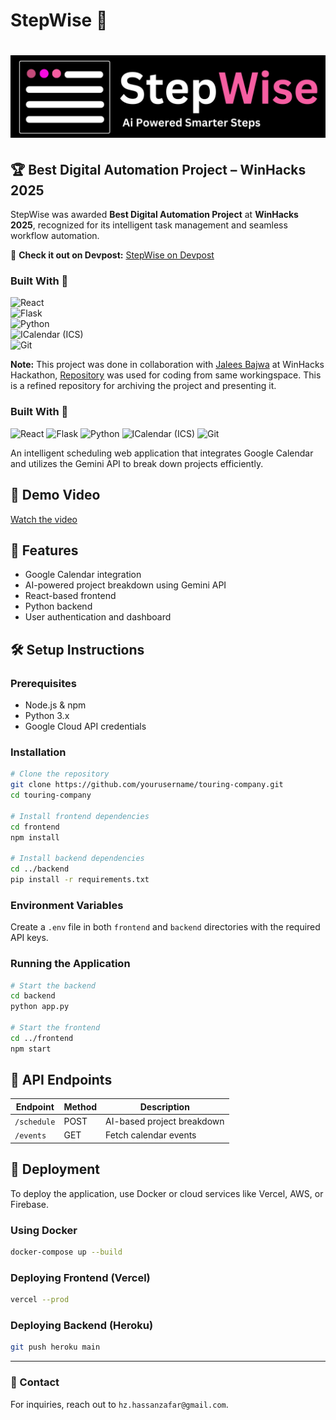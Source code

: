 # StepWise 🧠
# ![Logo](./Frontend/src/logo.png)

## 🏆 Best Digital Automation Project – WinHacks 2025  

StepWise was awarded **Best Digital Automation Project** at **WinHacks 2025**, recognized for its intelligent task management and seamless workflow automation.  

🔗 **Check it out on Devpost:** [StepWise on Devpost](https://devpost.com/software/stepwise)  

### Built With 🔧  

![React](https://img.shields.io/badge/React-%2361DAFB.svg?style=for-the-badge&logo=react&logoColor=black)  
![Flask](https://img.shields.io/badge/Flask-%23000000.svg?style=for-the-badge&logo=flask&logoColor=white)  
![Python](https://img.shields.io/badge/Python-%233776AB.svg?style=for-the-badge&logo=python&logoColor=white)  
![ICalendar (ICS)](https://img.shields.io/badge/ICalendar-FF4500.svg?style=for-the-badge)  
![Git](https://img.shields.io/badge/Git-%23F05033.svg?style=for-the-badge&logo=git&logoColor=white)  

**Note:** This project was done in collaboration with [Jalees Bajwa](https://github.com/jaleesbajwa55) at WinHacks Hackathon, [Repository](https://github.com/jaleesbajwa55/StepWise) was used for coding from same workingspace. This is a refined repository for archiving the project and presenting it.

### Built With 🔧  

![React](https://img.shields.io/badge/React-%2361DAFB.svg?style=for-the-badge&logo=react&logoColor=black)  ![Flask](https://img.shields.io/badge/Flask-%23000000.svg?style=for-the-badge&logo=flask&logoColor=white) ![Python](https://img.shields.io/badge/Python-%233776AB.svg?style=for-the-badge&logo=python&logoColor=white)  ![ICalendar (ICS)](https://img.shields.io/badge/ICalendar-FF4500.svg?style=for-the-badge)  ![Git](https://img.shields.io/badge/Git-%23F05033.svg?style=for-the-badge&logo=git&logoColor=white)  

An intelligent scheduling web application that integrates Google Calendar and utilizes the Gemini API to break down projects efficiently.

## 🎥 Demo Video
[Watch the video](https://youtu.be/1o1mRxkQ1lo)

## 🌟 Features
- Google Calendar integration
- AI-powered project breakdown using Gemini API
- React-based frontend
- Python backend
- User authentication and dashboard

## 🛠️ Setup Instructions

### Prerequisites
- Node.js & npm
- Python 3.x
- Google Cloud API credentials

### Installation
```bash
# Clone the repository
git clone https://github.com/yourusername/touring-company.git
cd touring-company

# Install frontend dependencies
cd frontend
npm install

# Install backend dependencies
cd ../backend
pip install -r requirements.txt
```

### Environment Variables
Create a `.env` file in both `frontend` and `backend` directories with the required API keys.

### Running the Application
```bash
# Start the backend
cd backend
python app.py

# Start the frontend
cd ../frontend
npm start
```

## 📡 API Endpoints
| Endpoint       | Method | Description                        |
|--------------|--------|--------------------------------|
| `/schedule`   | POST   | AI-based project breakdown |
| `/events`     | GET    | Fetch calendar events       |

## 🚀 Deployment
To deploy the application, use Docker or cloud services like Vercel, AWS, or Firebase.

### Using Docker
```bash
docker-compose up --build
```

### Deploying Frontend (Vercel)
```bash
vercel --prod
```

### Deploying Backend (Heroku)
```bash
git push heroku main
```

---

### 📩 Contact
For inquiries, reach out to `hz.hassanzafar@gmail.com`.
